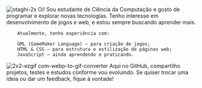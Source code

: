 ![otaghi-2x](https://github.com/user-attachments/assets/21b3a8e5-5a03-44d9-aa9c-9a9b2c4933b1) Oi! Sou estudante de Ciência da Computação e gosto de programar e explorar novas tecnologias. Tenho interesse em desenvolvimento de jogos e web, e estou sempre buscando aprender mais.
    
        Atualmente, tenho experiência com:
    
        GML (GameMaker Language) – para criação de jogos;
        HTML & CSS – para estrutura e estilização de páginas web;
        JavaScript – ainda aprendendo e praticando.

![2x2-ezgif com-webp-to-gif-converter](https://github.com/user-attachments/assets/b63df0de-8e12-450e-a88c-ac72a116e69f)
Aqui no GitHub, compartilho projetos, testes e estudos conforme vou evoluindo. Se quiser trocar uma ideia ou dar um feedback, fique à vontade! 



